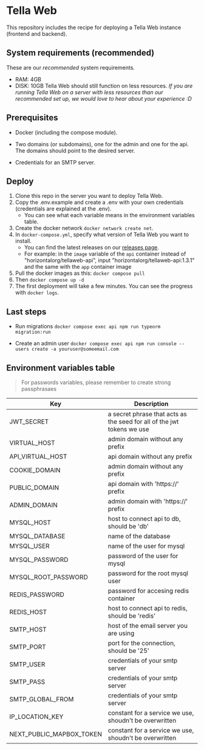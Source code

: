 
# Tella Web

This repository includes the recipe for deploying a Tella Web instance (frontend and backend).

## System requirements (recommended) 
These are our *recommended* system requirements. 
 - RAM: 4GB
 - DISK: 10GB
Tella Web should still function on less resources. _If you are running Tella Web on a server with less resources than our recommended set up, we would love to hear about your experience :D_

## Prerequisites 

- Docker (including the compose module).

- Two domains (or subdomains), one for the admin and one for the api. The domains should point to the desired server.

- Credentials for an SMTP server.

## Deploy
1. Clone this repo in the server you want to deploy Tella Web.
2. Copy the .env.example and create a .env with your own credentials (credentials are explained at the .env).
   - You can see what each variable means in the environment variables table.
3. Create the docker network `docker network create net`.
4. In `docker-compose.yml`, specify what version of Tella Web you want to install. 
   - You can find the latest releases on our [releases page](https://github.com/Horizontal-org/tellaweb/releases).
   - For example: in the `image` variable of the `api` container instead of "horizontalorg/tellaweb-api", input "horizontalorg/tellaweb-api:1.3.1" and the same with the `app` container image 
5. Pull the docker images as this:
    `docker compose pull`
6. Then `docker compose up -d`
7. The first deployment will take a few minutes. You can see the progress with `docker logs`.

## Last steps 

- Run migrations `docker compose exec api npm run typeorm migration:run`

- Create an admin user `docker compose exec api npm run console -- users create -a youruser@someemail.com`

## Environment variables table

> For passwords variables, please remember to create strong passphrasaes

| Key | Description |
| --- | ----------- |
| JWT_SECRET | a secret phrase that acts as the seed for all of the jwt tokens we use |
| VIRTUAL_HOST | admin domain without any prefix |
| API_VIRTUAL_HOST | api domain without any prefix |
| COOKIE_DOMAIN | admin domain without any prefix |
| PUBLIC_DOMAIN | api domain with 'https://' prefix  |
| ADMIN_DOMAIN | admin domain with 'https://' prefix |
| MYSQL_HOST | host to connect api to db, should be 'db' |
| MYSQL_DATABASE | name of the database |
| MYSQL_USER | name of the user for mysql |
| MYSQL_PASSWORD | password of the user for mysql |
| MYSQL_ROOT_PASSWORD | password for the root mysql user |
| REDIS_PASSWORD | password for accesing redis container |
| REDIS_HOST | host to connect api to redis, should be 'redis' |
| SMTP_HOST | host of the email server you are using |
| SMTP_PORT | port for the connection, should be '25' |
| SMTP_USER | credentials of your smtp server |
| SMTP_PASS | credentials of your smtp server |
| SMTP_GLOBAL_FROM | credentials of your smtp server |
| IP_LOCATION_KEY | constant for a service we use, shoudn't be overwritten |
| NEXT_PUBLIC_MAPBOX_TOKEN | constant for a service we use, shoudn't be overwritten |

